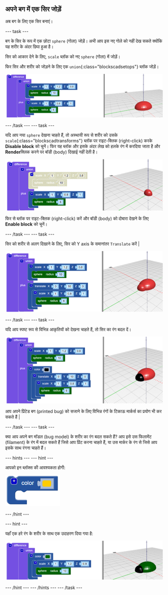 ## अपने बग में एक सिर जोड़ें

अब बग के लिए एक सिर बनाएं।

--- task ---

बग के सिर के रूप में एक छोटा `sphere` (गोला) जोड़ें। अभी आप इस नए गोले को नहीं देख सकते क्योंकि यह शरीर के अंदर छिपा हुआ है।

सिर को आकार देने के लिए, `scale` ब्लॉक को नए `sphere` (गोला) में जोड़ें।

फिर सिर और शरीर को जोड़ने के लिए एक `union`{:class="blockscadsetops"} ब्लॉक जोड़ें।

![screenshot](images/bug-head-hidden.png)

--- /task --- --- task ---

यदि आप नया `sphere` देखना चाहते हैं, तो अस्थायी रूप से शरीर को उसके `scale`{:class="blockscadtransforms"} ब्लॉक पर राइट-क्लिक (right-click) करके **Disable block** को चुनें। फिर यह ब्लॉक और इसके अंदर लेख को हलके रंग में करदिया जाता है और **Render**क्लिक करने पर बॉडी (body) दिखाई नहीं देती है।

![screenshot](images/bug-disable.png)

फिर से ब्लॉक पर राइट-क्लिक (right-click) करें और बॉडी (body) को दोबारा देखने के लिए **Enable block** को चुनें।

--- /task --- --- task ---

सिर को शरीर से अलग दिखाने के लिए, सिर को Y axis के समानांतर `Translate` करें |

  ![screenshot](images/bug-head.png)

--- /task --- --- task ---

यदि आप स्पष्ट रूप से विभिन्न आकृतियों को देखना चाहते हैं, तो सिर का रंग बदल दें।

![screenshot](images/bug-head-black.png)

आप अपने प्रिंटेड बग (printed bug) को सजाने के लिए विभिन्न रंगों के टिकाऊ मार्कर्स का प्रयोग भी कर सकते हैं |

--- /task --- --- task ---

क्या आप अपने बग मॉडल (bug model) के शरीर का रंग बदल सकते हैं? आप इसे उस फिलामेंट (filament) के रंग में बदल सकते हैं जिसे आप प्रिंट करना चाहते हैं, या उस मार्कर के रंग से जिसे आप इसके साथ रंगना चाहते हैं।

--- hints --- --- hint ---

आपको इन ब्लॉक्स की आवश्यकता होगी:

![screenshot](images/bug-colour-block.png)

--- /hint ---

--- hint ---

यहाँ एक हरे रंग के शरीर के साथ एक उदाहरण दिया गया है:

![screenshot](images/bug-body-colour.png)

--- /hint --- --- /hints --- --- /task ---




  
